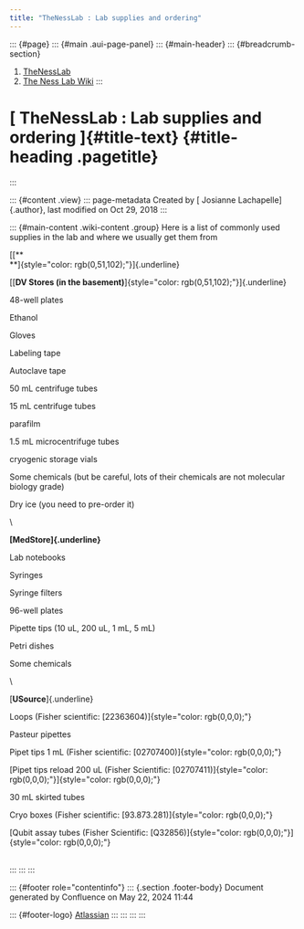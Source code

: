 ```yaml
---
title: "TheNessLab : Lab supplies and ordering"
---
```


::: {#page}
::: {#main .aui-page-panel}
::: {#main-header}
::: {#breadcrumb-section}
1.  [TheNessLab](index.html)
2.  [The Ness Lab Wiki](The-Ness-Lab-Wiki_11436042.html)
:::

# [ TheNessLab : Lab supplies and ordering ]{#title-text} {#title-heading .pagetitle}
:::

::: {#content .view}
::: page-metadata
Created by [ Josianne Lachapelle]{.author}, last modified on Oct 29,
2018
:::

::: {#main-content .wiki-content .group}
Here is a list of commonly used supplies in the lab and where we usually
get them from

[[**\
**]{style="color: rgb(0,51,102);"}]{.underline}

[[**DV Stores (in the
basement)**]{style="color: rgb(0,51,102);"}]{.underline}

48-well plates

Ethanol

Gloves

Labeling tape

Autoclave tape

50 mL centrifuge tubes

15 mL centrifuge tubes

parafilm

1.5 mL microcentrifuge tubes

cryogenic storage vials

Some chemicals (but be careful, lots of their chemicals are not
molecular biology grade)

Dry ice (you need to pre-order it)

\

**[MedStore]{.underline}**

Lab notebooks

Syringes

Syringe filters

96-well plates

Pipette tips (10 uL, 200 uL, 1 mL, 5 mL)

Petri dishes

Some chemicals

\

[**USource**]{.underline}

Loops (Fisher scientific: [22363604)]{style="color: rgb(0,0,0);"}

Pasteur pipettes

Pipet tips 1 mL (Fisher
scientific: [02707400)]{style="color: rgb(0,0,0);"}

[Pipet tips reload 200 uL (Fisher
Scientific: [02707411)]{style="color: rgb(0,0,0);"}]{style="color: rgb(0,0,0);"}

30 mL skirted tubes

Cryo boxes (Fisher scientific: [93.873.281)]{style="color: rgb(0,0,0);"}

[Qubit assay tubes (Fisher
Scientific: [Q32856)]{style="color: rgb(0,0,0);"}]{style="color: rgb(0,0,0);"}

\
:::
:::
:::

::: {#footer role="contentinfo"}
::: {.section .footer-body}
Document generated by Confluence on May 22, 2024 11:44

::: {#footer-logo}
[Atlassian](https://www.atlassian.com/)
:::
:::
:::
:::
